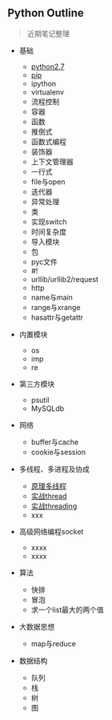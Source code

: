 ## Python Outline
> 近期笔记整理  

- 基础
    -  [python2.7](https://github.com/467754239/python/blob/master/basic/python2.7.md)
    -  [pip](https://github.com/467754239/python/blob/master/basic/pip.md)
    -  ipython
    -  virtualenv
    -  流程控制
    -  容器
    -  函数
    -  推倒式
    -  函数式编程
    -  装饰器
    -  上下文管理器
    -  一行式
    -  file与open
    -  迭代器
    -  异常处理
    -  类
    -  实现switch
    -  时间复杂度
    -  导入模块
    -  包
    -  pyc文件
    -  #!
    -  urllib/urllib2/request
    -  http
    -  name与main
    -  range与xrange
    -  hasattr与getattr

- 内置模块
    - os 
    - imp
    - re 

- 第三方模块
    - psutil
    - MySQLdb

- 网络
    -  buffer与cache
    -  cookie与session

- 多线程、多进程及协成 
    -  [原理多线程](https://xxxxxx)
    -  [实战thread](https://github.com/467754239/python/blob/master/threads/thread.md)
    -  [实战threading](https://github.com/467754239/python/blob/master/threads/threading.md)
    -  xxx

- 高级网络编程socket
    -  xxxx
    -  xxxx

- 算法 
    -  快排
    -  冒泡
    -  求一个list最大的两个值

- 大数据思想 
    -  map与reduce

- 数据结构
    -  队列
    -  栈
    -  树
    -  图
